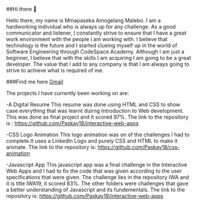 ##Hi there 👋

Hello there, my name is Mmapaseka Amogelang Malebo. I am a hardworking individual who is always up for any challenge. As a good communicator and listener, I constantly strive to ensure that I have a great work environment with the people I am working with. I believe that technology is the future and I started clueing myself up in the world of Software Engineering through CodeSpace Academy. Although I am just a beginner, I believe that with the skills I am acquiring I am going to be a great developer. The value that I add to any company is that I am always going to strive to achieve what is required of me.


###Find me here
[Gmail](https://mail.google.com/mail/u/0/#inbox)


The projects I have currently been working on are:

-A Digital Resume
This resume was done using HTML and CSS to show case everything that was learnt duirng Introduction to Web development. This was done as final project and it scored 97%.  The link to the repository is : https://github.com/Paskay18/interactive-web-apps

-CSS Logo Animation
This logo animation was on of the challenges I had to complete.It uses a LinkedIn Logo and purely CSS and HTML to make it animate.
The link to the repository is: https://github.com/Paskay18/css-animation

-Javascript App
This javascript app was a final challenge in the Interactive Web Apps and I had to fix the code that was given according to the user specifications that were given. The challenge lies in the repository IWA and it is title IWA19, it scored 83%. The other folders were challenges that gave a better understanding of Javascript and its fundementals. The link to the repository is: 
https://github.com/Paskay18/interactive-web-apps

